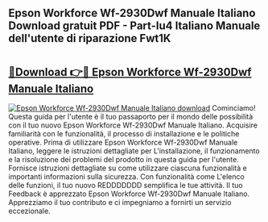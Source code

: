 ## Epson Workforce Wf-2930Dwf Manuale Italiano Download gratuit PDF - Part-Iu4 Italiano Manuale dell'utente di riparazione Fwt1K

# <h2><a href="http://dfglf7n.blite.top/?on=Epson+Workforce+Wf-2930Dwf+Manuale+Italiano">🔗Download 👉🔴 Epson Workforce Wf-2930Dwf Manuale Italiano</a></h2>

[![Epson Workforce Wf-2930Dwf Manuale Italiano download](https://i.imgur.com/lujVjoI.png)](http://dfglf7n.blite.top/?on=Epson+Workforce+Wf-2930Dwf+Manuale+Italiano)
Cominciamo! Questa guida per l'utente è il tuo passaporto per il mondo delle possibilità con il tuo nuovo Epson Workforce Wf-2930Dwf Manuale Italiano. Acquisire familiarità con le funzionalità, il processo di installazione e le politiche operative. Prima di utilizzare Epson Workforce Wf-2930Dwf Manuale Italiano, leggere le istruzioni dettagliate per L'installazione, il funzionamento e la risoluzione dei problemi del prodotto in questa guida per l'utente. Fornisce istruzioni dettagliate su come utilizzare ciascuna funzionalità e importanti informazioni sulla sicurezza. Con funzionalità come L'elenco delle funzioni, il tuo nuovo REDDDDDDD semplifica le tue attività. Il tuo Feedback è apprezzato Epson Workforce Wf-2930Dwf Manuale Italiano. Apprezziamo il tuo contributo e ci impegniamo a fornirti un servizio eccezionale.
